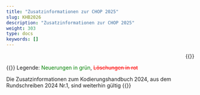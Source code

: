 ```yaml
---
title: "Zusatzinformationen zur CHOP 2025"
slug: KHB2026
description: "Zusatzinformationen zur CHOP 2025"
weight: 303
type: docs
keywords: []
---
```

<p style="text-align: right;">{{<printButton>}}

    
  
  
  {{<markdown>}}
Legende: <font color="green">Neuerungen in grün</font>, <font color="red">~~Löschungen in rot~~</font>
  
Die Zusatzinformationen zum Kodierungshandbuch 2024, aus dem Rundschreiben 2024 Nr.1, sind weiterhin gültig
{{</markdown>}}
